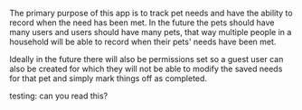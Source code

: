 The primary purpose of this app is to track pet needs and have the ability to record when the need has been met. In the future the pets should have many users and users should have many pets, that way multiple people in a household will be able to record when their pets' needs have been met. 

Ideally  in the future there will also be permissions set so a guest user can also be created for which they will not be able to modify the saved needs for that pet and simply mark things off as completed.

testing: can you read this?
